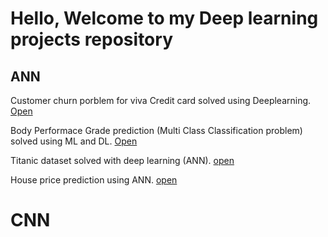 # Hello, Welcome to my Deep learning projects repository

## ANN

Customer churn porblem for viva Credit card solved using Deeplearning. [Open](https://github.com/Gauravsiwal/Viva-Credit-card-problem-solved-using-deep-learning/blob/f79a6571bd5ce42e26c5fa8e1c8b6c15fd943931/Viva%20credit%20business%20problem.ipynb)

Body Performace Grade prediction (Multi Class Classification problem) solved using ML and DL. [Open](https://github.com/Gauravsiwal/Deep-Learning-problems/blob/ae0a701570edea921e6a6a41e393823c0a682c7c/Body%20performance%20grade%20prediction.ipynb)

Titanic dataset solved with deep learning (ANN). [open](https://github.com/Gauravsiwal/Deep-Learning-problems/blob/09269dcdffbc4f34d1e2aa98353c57104f933546/NN%20on%20Titanic%20Dataset.ipynb)

House price prediction using ANN. [open](https://github.com/Gauravsiwal/Deep-Learning-problems/blob/fca47976186c262090f1e8e4db44baa40405c5d1/ANN%20on%20Housing%20Dataset.ipynb)

# CNN
